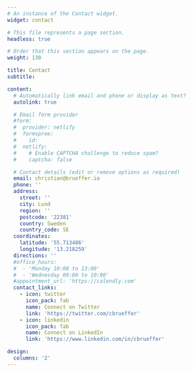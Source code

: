 ```yaml
---
# An instance of the Contact widget.
widget: contact

# This file represents a page section.
headless: true

# Order that this section appears on the page.
weight: 130

title: Contact
subtitle:

content:
  # Automatically link email and phone or display as text?
  autolink: true

  # Email form provider
  #form:
  #  provider: netlify
  #  formspree:
  #    id:
  #  netlify:
  #    # Enable CAPTCHA challenge to reduce spam?
  #    captcha: false

  # Contact details (edit or remove options as required)
  email: christian@brueffer.io
  phone: ''
  address:
    street: ''
    city: Lund
    region: ''
    postcode: '22381'
    country: Sweden
    country_code: SE
  coordinates:
    latitude: '55.713486'
    longitude: '13.218259'
  directions: ''
  #office_hours:
  #  - 'Monday 10:00 to 13:00'
  #  - 'Wednesday 09:00 to 10:00'
  #appointment_url: 'https://calendly.com'
  contact_links:
    - icon: twitter
      icon_pack: fab
      name: Connect on Twitter
      link: 'https://twitter.com/cbrueffer'
    - icon: linkedin
      icon_pack: fab
      name: Connect on LinkedIn
      link: 'https://www.linkedin.com/in/cbrueffer'

design:
  columns: '2'
---
```

